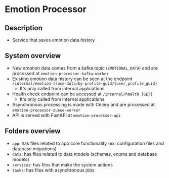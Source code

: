 # Emotion Processor

## Description
- Service that saves emotion data history

## System overview
- New emotion data comes from a kafka topic (`EMOTIONAL_DATA`) and are processed at `emotion-processor-kafka-worker`
- Existing emotion data history can be seen at the endpoint `/internal/emotion-trace-data/by-profile-guid/{user_profile_guid}` 
  - It's only called from internal applications
- Health check endpoint can be accessed at `/internal/health [GET]`
  - It's only called from internal applications
- Asynchronous processing is made with Celery and are processed at `emotion-processor-queue-worker`
- API is served with FastAPI at `emotion-processor-api`

## Folders overview
- `app`: has files related to app core functionality (ex: configuration files and database migrations)
- `data`: has files related to data models (schemas, enums and database models)
- `services`: has files that make the system actions
- `tasks`: has files with asynchronous jobs